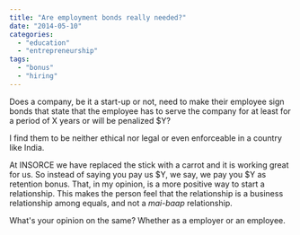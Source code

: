 ```yaml
---
title: "Are employment bonds really needed?"
date: "2014-05-10"
categories: 
  - "education"
  - "entrepreneurship"
tags: 
  - "bonus"
  - "hiring"
---
```


Does a company, be it a start-up or not, need to make their employee sign bonds that state that the employee has to serve the company for at least for a period of X years or will be penalized $Y?

I find them to be neither ethical nor legal or even enforceable in a country like India.

At INSORCE we have replaced the stick with a carrot and it is working great for us. So instead of saying you pay us $Y, we say, we pay you $Y as retention bonus. That, in my opinion, is a more positive way to start a relationship. This makes the person feel that the relationship is a business relationship among equals, and not a _mai-baap_ relationship.

What's your opinion on the same? Whether as a employer or an employee.
